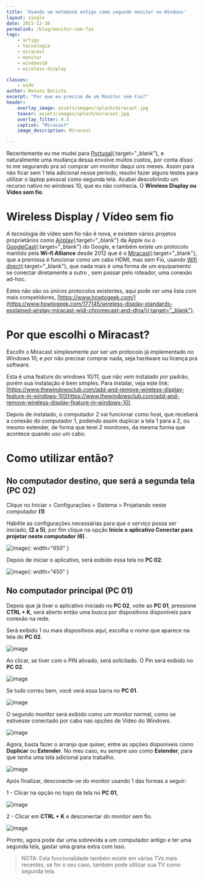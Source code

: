 ```yaml
---
title: 'Usando um notebook antigo como segundo monitor no Windows'
layout: single
date: 2021-12-30
permalink: /blog/monitor-sem-fio
tags:
    - artigo
    - tecnologia
    - miracast
    - monitor
    - windows10
    - wireless-display

classes: 
    - wide
author: Renato Batista
excerpt: "Por que eu preciso de um Monitor sem Fio?"
header:
    overlay_image: assets/images/splash/miracast.jpg
    teaser: assets/images/splash/miracast.jpg
    overlay_filter: 0.5
    caption: "Miracast"
    image_description: Miracast

---
```

Recentemente eu me mudei para [Portugal](/blog/portugal-o-inicio){:target="_blank"}, e naturalmente uma mudança dessa envolve muitos custos, por conta disso to me segurando pra só comprar um monitor daqui uns meses. Assim para não ficar sem 1 tela adicional nesse período, resolvi fazer alguns testes para utilizar o laptop pessoal como segunda tela. Acabei descobrindo um recurso nativo no windows 10, que eu não conhecia. O **Wireless Display ou Vídeo sem fio**.

# Wireless Display / Vídeo sem fio
A tecnologia de vídeo sem fio não é nova, e existem vários projetos proprietários como [Airplay](https://www.apple.com/airplay/){:target="_blank"} da Apple ou o [GoogleCast](https://developers.google.com/cast){:target="_blank"} do Google, e também existe um protocolo mantido pela **Wi-fi Alliance** desde 2012 que é o [Miracast](https://en.wikipedia.org/wiki/Miracast){:target="_blank"}, que a premissa é funcionar como um cabo HDMI, mas sem Fio, usando [Wifi direct](https://www.wi-fi.org/discover-wi-fi/wi-fi-direct){:target="_blank"}, que nada mais é uma forma de um equipamento se conectar diretamente a outro , sem passar pelo roteador, uma conexão ad-hoc. 

Estes não são os únicos protocolos existentes, aqui pode ver uma lista com mais competidores, [https://www.howtogeek.com/](https://www.howtogeek.com/177145/wireless-display-standards-explained-airplay-miracast-widi-chromecast-and-dlna/){:target="_blank"}.

# Por que escolhi o Miracast?
Escolhi o Miracast simplesmente por ser um protocolo já implementado no Windows 10, e por não precisar comprar nada, seja hardware ou licença pra software.

Esta é uma feature do windows 10/11, que não vem instalado por padrão, porém sua instalação é bem simples. Para instalar, veja este link: [https://www.thewindowsclub.com/add-and-remove-wireless-display-feature-in-windows-10](https://www.thewindowsclub.com/add-and-remove-wireless-display-feature-in-windows-10).

Depois de instalado, o computador 2 vai funcionar como host, que receberá a conexão do computador 1, podendo assim duplicar a tela 1 para a 2, ou mesmo estender, de forma que terei 2 monitores, da mesma forma que acontece quando uso um cabo.


# Como utilizar então?
## No computador destino, que será a segunda tela (PC 02)
Clique no Iniciar > Configurações > Sistema > Projetando neste computador **(1)**

Habilite as configurações necessárias para que o serviço possa ser iniciado, **(2 a 5)**, por fim clique na opção **Inicie o aplicativo Conectar para projetar neste computador (6)** .

![image](/assets/images/posts/miracast_01.png){: width="650" }

Depois de iniciar o aplicativo, será exibido essa tela no **PC 02**:

![image](/assets/images/posts/miracast_02.png){: width="450" }


## No computador principal (PC 01)
Depois que já tiver o aplicativo iniciado no **PC 02**, volte ao **PC 01**, pressione **CTRL + K**, será aberto então uma busca por dispositivos disponíveis para conexão na rede.

Será exibido 1 ou mais dispositivos aqui, escolha o nome que aparece na tela do **PC 02**.

![image](/assets/images/posts/miracast_03.png)

Ao clicar, se tiver com o PIN ativado, será solicitado. O Pin será exibido no **PC 02**.

![image](/assets/images/posts/miracast_04.png)

Se tudo correu bem, você verá essa barra no **PC 01**.

![image](/assets/images/posts/miracast_05.png)

O segundo monitor será exibido como um monitor normal, como se estivesse conectado por cabo nas opções de Vídeo do Windows.

![image](/assets/images/posts/miracast_06.png)

Agora, basta fazer o arranjo que quiser, entre as opções disponíveis como **Duplicar** ou **Estender**. No meu caso, eu sempre uso como **Estender**, para que tenha uma tela adicional para trabalho.

![image](/assets/images/posts/miracast_07.png)

Após finalizar, desconecte-se do monitor usando 1 das formas a seguir:

  1 - Clicar na opção no topo da tela no **PC 01**,
  
  ![image](/assets/images/posts/miracast_05.png)

  2 - Clicar em **CTRL + K** e desconectar do monitor sem fio.

  ![image](/assets/images/posts/miracast_08.png)

Pronto, agora pode dar uma sobrevida a um computador antigo e ter uma segunda tela, gastar uma grana extra com isso.

> NOTA: Esta funcionalidade também existe em várias TVs mais recentes, se for o seu caso, também pode utilizar sua TV como segunda tela.